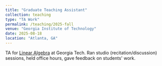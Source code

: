 ```yaml
---
title: "Graduate Teaching Assistant"
collection: teaching
type: "TA Work"
permalink: /teaching/2025-fall
venue: "Georgia Institute of Technology"
date: 2025-08-18
location: "Atlanta, GA"
---
```


TA for [Linear Algebra](https://math.gatech.edu/courses/math/1554) at Georgia Tech. Ran studio (recitation/discussion) sessions, held office hours, gave feedback on students' work. 